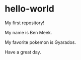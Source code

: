 # hello-world
My first repository!

My name is Ben Meek.

My favorite pokemon is Gyarados.

Have a great day.
